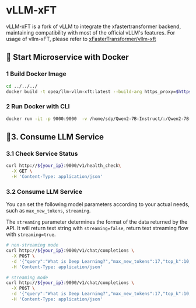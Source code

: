 # vLLM-xFT

vLLM-xFT is a fork of vLLM to integrate the xfastertransformer backend, maintaining compatibility with most of the official vLLM's features.
For usage of vllm-xFT, please refer to [xFasterTransformer/vllm-xft](https://github.com/intel/xFasterTransformer/blob/main/serving/vllm-xft.md)

## 🚀 Start Microservice with Docker

### 1 Build Docker Image

```bash
cd ../../../
docker build -t opea/llm-vllm-xft:latest --build-arg https_proxy=$https_proxy --build-arg http_proxy=$http_proxy -f comps/llms/text-generation/vllm/xft/docker/Dockerfile .
```

### 2 Run Docker with CLI

```bash
docker run -it -p 9000:9000  -v /home/sdp/Qwen2-7B-Instruct/:/Qwen2-7B-Instruct/   -e vLLM_LLM_ENDPOINT="http://localhost:18688" -e HF_DATASET_DIR="/Qwen2-7B-Instruct/" -e OUTPUT_DIR="./output" -e TOKEN_PATH="/Qwen2-7B-Instruct/" -e https_proxy=$https_proxy -e http_proxy=$http_proxy -e no_proxy=$no_proxy --ipc=host opea/llm-vllm-xft:latest
```

## 🚀3. Consume LLM Service

### 3.1 Check Service Status

```bash
curl http://${your_ip}:9000/v1/health_check\
  -X GET \
  -H 'Content-Type: application/json'
```

### 3.2 Consume LLM Service

You can set the following model parameters according to your actual needs, such as `max_new_tokens`, `streaming`.

The `streaming` parameter determines the format of the data returned by the API. It will return text string with `streaming=false`, return text streaming flow with `streaming=true`.

```bash
# non-streaming mode
curl http://${your_ip}:9000/v1/chat/completions \
  -X POST \
  -d '{"query":"What is Deep Learning?","max_new_tokens":17,"top_k":10,"top_p":0.95,"typical_p":0.95,"temperature":0.01,"repetition_penalty":1.03,"streaming":false}' \
  -H 'Content-Type: application/json'

# streaming mode
curl http://${your_ip}:9000/v1/chat/completions \
  -X POST \
  -d '{"query":"What is Deep Learning?","max_new_tokens":17,"top_k":10,"top_p":0.95,"typical_p":0.95,"temperature":0.01,"repetition_penalty":1.03,"streaming":true}' \
  -H 'Content-Type: application/json'
```
